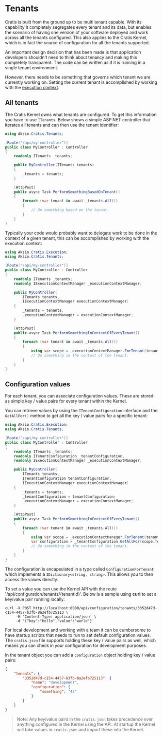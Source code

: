 # Tenants

Cratis is built from the ground up to be multi tenant capable.
With its capability it completely segregates every tenant and its data, but enables the scenario of having
one version of your software deployed and work across all the tenants configured. This also applies
to the Cratis Kernel, which is in fact the source of configuration for all the tenants supported.

An important design decision that has been made is that application developers shouldn't need to think
about tenancy and making this completely transparent. The code can be written as if it is running in a
single tenant environment.

However, there needs to be something that governs which tenant we are currently working on.
Setting the current tenant is accomplished by working with the [execution context](../../../fundamentals/execution-context.md).

## All tenants

The Cratis Kernel owns what tenants are configured. To get this information you have to use `ITenants`.
Below shows a simple ASP.NET controller that iterates all tenants and can then use the tenant identifier:

```csharp
using Aksio.Cratis.Tenants;

[Route("/api/my-controller")]
public class MyController : Controller
{
    readonly ITenants _tenants;

    public MyController(ITenants tenants)
    {
        _tenants = tenants;
    }

    [HttpPost]
    public async Task PerformSomethingBasedOnTenant()
    {
        foreach (var tenant in await _tenants.All())
        {
            // Do something based on the tenant.
        }
    }
}
```

Typically your code would probably want to delegate work to be done in the context of a given tenant,
this can be accomplished by working with the execution context:

```csharp
using Aksio.Cratis.Execution;
using Aksio.Cratis.Tenants;

[Route("/api/my-controller")]
public class MyController : Controller
{
    readonly ITenants _tenants;
    readonly IExecutionContextManager _executionContextManager;

    public MyController(
        ITenants tenants,
        IExecutionContextManager executionContextManager)
    {
        _tenants = tenants;
        _executionContextManager = executionContextManager;
    }

    [HttpPost]
    public async Task PerformSomethingInContextOfEveryTenant()
    {
        foreach (var tenant in await _tenants.All())
        {
            using var scope = _executionContextManager.ForTenant(tenant);
            // Do something in the context of the tenant.
        }
    }
}
```

## Configuration values

For each tenant, you can associate configuration values. These are stored as simple key / value pairs for every tenant
within the Kernel.

You can retrieve values by using the `ITenantConfiguration` interface and the `GetAllFor()` method to get all the
key / value pairs for a specific tenant:

```csharp
using Aksio.Cratis.Execution;
using Aksio.Cratis.Tenants;

[Route("/api/my-controller")]
public class MyController : Controller
{
    readonly ITenants _tenants;
    readonly ITenantConfiguration _tenantConfiguration,
    readonly IExecutionContextManager _executionContextManager;

    public MyController(
        ITenants tenants,
        ITenantConfiguration tenantConfiguration,
        IExecutionContextManager executionContextManager)
    {
        _tenants = tenants;
        _tenantConfiguration = tenantConfiguration;
        _executionContextManager = executionContextManager;
    }

    [HttpPost]
    public async Task PerformSomethingInContextOfEveryTenant()
    {
        foreach (var tenant in await _tenants.All())
        {
            using var scope = _executionContextManager.ForTenant(tenant);
            var configuration = _tenantConfiguration.GetAllFor(scope.TenantId);
            // Do something in the context of the tenant.
        }
    }
}
```

The configuration is encapsulated in a type called `ConfigurationForTenant` which implements a `IDictionary<string, string>`.
This allows you to then access the values directly.

To set a value you can use the Kernel API with the route '/api/configuration/tenants/{tenantId}'.
Below is a sample using **curl** to set a key/value pair running locally:

```shell
curl -X POST http://localhost:8080/api/configuration/tenants/3352d47d-c154-4457-b3fb-8a2efb725113 \
     -H 'Content-Type: application/json' \
     -d '{"key":"Hello","value":"world"}'
```

For local development and working with a team it can be cumbersome to have startup scripts that needs to run to set
default configuration values. The `cratis.json` file supports holding these key / value pairs as well, which means you
can check in your configuration for development purposes.

In the tenant object you can add a `configuration` object holding key / value pairs:

```json
{
    "tenants": {
        "3352d47d-c154-4457-b3fb-8a2efb725113": {
            "name": "development",
            "configuration": {
                "something": "43"
            }
        }
    }
}
```

> Note: Any key/value pairs in the `cratis.json` takes precedence over anything configured in the Kernel using the API.
> At startup the Kernel will take values in `cratis.json` and import these into the Kernel.
